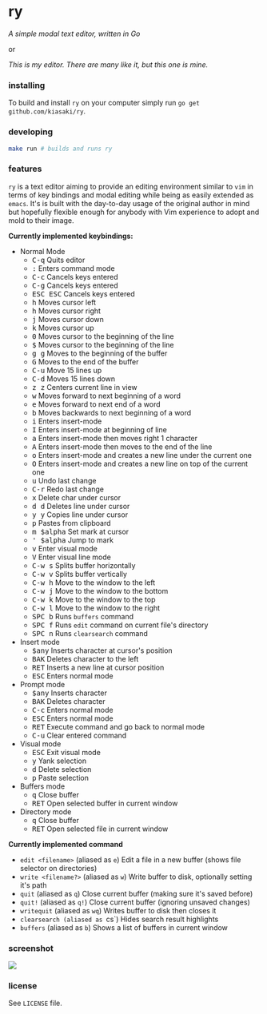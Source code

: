 # ry

_A simple modal text editor, written in Go_

or

_This is my editor. There are many like it, but this one is mine._

### installing

To build and install `ry` on your computer simply run
`go get github.com/kiasaki/ry`.

### developing

```bash
make run # builds and runs ry
```

### features

`ry` is a text editor aiming to provide an editing environment similar to `vim`
in terms of key bindings and modal editing while being as easily extended
as `emacs`. It's is built with the day-to-day usage of the original author in
mind but hopefully flexible enough for anybody with Vim experience to adopt and
mold to their image.

**Currently implemented keybindings:**

- Normal Mode
  - <kbd>C-q</kbd> Quits editor
  - <kbd>:</kbd> Enters command mode
  - <kbd>C-c</kbd> Cancels keys entered
  - <kbd>C-g</kbd> Cancels keys entered
  - <kbd>ESC ESC</kbd> Cancels keys entered
  - <kbd>h</kbd> Moves cursor left
  - <kbd>h</kbd> Moves cursor right
  - <kbd>j</kbd> Moves cursor down
  - <kbd>k</kbd> Moves cursor up
  - <kbd>0</kbd> Moves cursor to the beginning of the line
  - <kbd>$</kbd> Moves cursor to the beginning of the line
  - <kbd>g g</kbd> Moves to the beginning of the buffer
  - <kbd>G</kbd> Moves to the end of the buffer
  - <kbd>C-u</kbd> Move 15 lines up
  - <kbd>C-d</kbd> Moves 15 lines down
  - <kbd>z z</kbd> Centers current line in view
  - <kbd>w</kbd> Moves forward to next beginning of a word
  - <kbd>e</kbd> Moves forward to next end of a word
  - <kbd>b</kbd> Moves backwards to next beginning of a word
  - <kbd>i</kbd> Enters insert-mode
  - <kbd>I</kbd> Enters insert-mode at beginning of line
  - <kbd>a</kbd> Enters insert-mode then moves right 1 character
  - <kbd>A</kbd> Enters insert-mode then moves to the end of the line
  - <kbd>o</kbd> Enters insert-mode and creates a new line under the current one
  - <kbd>O</kbd> Enters insert-mode and creates a new line on top of the current one
  - <kbd>u</kbd> Undo last change
  - <kbd>C-r</kbd> Redo last change
  - <kbd>x</kbd> Delete char under cursor
  - <kbd>d d</kbd> Deletes line under cursor
  - <kbd>y y</kbd> Copies line under cursor
  - <kbd>p</kbd> Pastes from clipboard
  - <kbd>m $alpha</kbd> Set mark at cursor
  - <kbd>' $alpha</kbd> Jump to mark
  - <kbd>v</kbd> Enter visual mode
  - <kbd>V</kbd> Enter visual line mode
  - <kbd>C-w s</kbd> Splits buffer horizontally
  - <kbd>C-w v</kbd> Splits buffer vertically
  - <kbd>C-w h</kbd> Move to the window to the left
  - <kbd>C-w j</kbd> Move to the window to the bottom
  - <kbd>C-w k</kbd> Move to the window to the top
  - <kbd>C-w l</kbd> Move to the window to the right
  - <kbd>SPC b</kbd> Runs `buffers` command
  - <kbd>SPC f</kbd> Runs `edit` command on current file's directory
  - <kbd>SPC n</kbd> Runs `clearsearch` command
- Insert mode
  - <kbd>$any</kbd> Inserts character at cursor's position
  - <kbd>BAK</kbd> Deletes character to the left
  - <kbd>RET</kbd> Inserts a new line at cursor position
  - <kbd>ESC</kbd> Enters normal mode
- Prompt mode
  - <kbd>$any</kbd> Inserts character
  - <kbd>BAK</kbd> Deletes character
  - <kbd>C-c</kbd> Enters normal mode
  - <kbd>ESC</kbd> Enters normal mode
  - <kbd>RET</kbd> Execute command and go back to normal mode
  - <kbd>C-u</kbd> Clear entered command
- Visual mode
  - <kbd>ESC</kbd> Exit visual mode
  - <kbd>y</kbd> Yank selection
  - <kbd>d</kbd> Delete selection
  - <kbd>p</kbd> Paste selection
- Buffers mode
  - <kbd>q</kbd> Close buffer
  - <kbd>RET</kbd> Open selected buffer in current window
- Directory mode
  - <kbd>q</kbd> Close buffer
  - <kbd>RET</kbd> Open selected file in current window

**Currently implemented command**

- `edit <filename>` (aliased as `e`) Edit a file in a new buffer (shows file selector on directories)
- `write <filename?>` (aliased as `w`) Write buffer to disk, optionally setting it's path
- `quit` (aliased as `q`) Close current buffer (making sure it's saved before)
- `quit!` (aliased as `q!`) Close current buffer (ignoring unsaved changes)
- `writequit` (aliased as `wq`) Writes buffer to disk then closes it
- `clearsearch (aliased as `cs`) Hides search result highlights
- `buffers` (aliased as `b`) Shows a list of buffers in current window

### screenshot

![](https://raw.githubusercontent.com/kiasaki/ry/master/screenshot.png)

### license

See `LICENSE` file.

